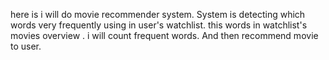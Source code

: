  here is i will do movie recommender system. System is detecting which words very frequently using in user's watchlist.
 this words in watchlist's movies overview . i will count frequent words. And then recommend movie to user.
 
